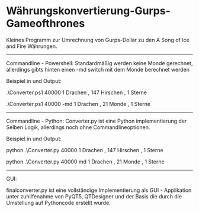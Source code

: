 # Währungskonvertierung-Gurps-Gameofthrones

Kleines Programm zur Umrechnung von Gurps-Dollar zu den A Song of Ice and Fire Währungen.
***
Commandline - Powershell:
Standardmäßig werden keine Monde gerechnet, allerdings gibts hinten einen -md switch mit dem Monde berechnet werden

Beispiel in und Output:

.\Converter.ps1 40000
1 Drachen , 147 Hirschen , 1 Sterne

.\Converter.ps1 40000 -md
1 Drachen , 21 Monde , 1 Sterne

***

Commandline - Python:
Converter.py ist eine Python implementierung der Selben Logik, allerdings noch ohne Commandlineoptionen.

Beispiel in und Output:

python .\Converter.py 40000
1 Drachen , 147 Hirschen , 1 Sterne

python .\Converter.py 40000 md
1 Drachen , 21 Monde , 1 Sterne


***
GUI:

finalconverter.py ist eine vollständige Implementierung als GUI - Applikation unter zuhilfenahme von PyQT5, QTDesigner und der Basis die durch die Umstellung auf Pythoncode erstellt wurde.
